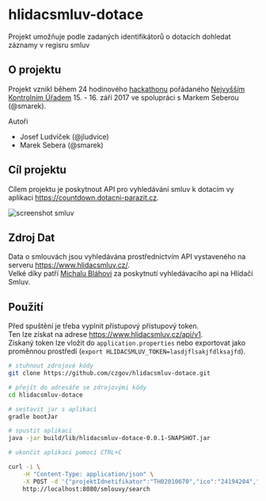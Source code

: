 # hlidacsmluv-dotace
Projekt umožňuje podle zadaných identifikátorů o dotacích dohledat záznamy v regisru smluv

## O projektu
Projekt vznikl během 24 hodinového [hackathonu](https://www.nku.cz/hackathon/) pořádaného [Nejvyšším Kontrolním Úřadem](https://nku.cz/) 15. - 16. září 2017
ve spolupráci s Markem Seberou (@smarek).

Autoři
* Josef Ludvíček (@jludvice)
* Marek Sebera (@smarek) 

## Cíl projektu

Cílem projektu je poskytnout API pro vyhledávání smluv k dotacím vy aplikaci https://countdown.dotacni-parazit.cz.

![screenshot smluv](screenshot/screenshot_smlouvy.png)


## Zdroj Dat
Data o smlouvách jsou vyhledávána prostřednictvím API vystaveného na serveru https://www.hlidacsmluv.cz/.  
Velké díky patří [Michalu Bláhovi](http://michalblaha.cz/) za poskytnutí vyhledávacího api na Hlídači Smluv.


## Použití

Před spuštění je třeba vyplnit přístupový přístupový token.  
Ten lze získat na adrese https://www.hlidacsmluv.cz/api/v1.  
Získaný token lze vložit do `application.properties` nebo exportovat jako proměnnou prostředí (`export HLIDACSMLUV_TOKEN=lasdjflsakjfdlksajfd`).


```bash
# stuhnout zdrojové kódy
git clone https://github.com/czgov/hlidacsmluv-dotace.git

# přejít do adresáře se zdrojovými kódy
cd hlidacsmluv-dotace

# sestavit jar s aplikací
gradle bootJar

# spustit aplikaci
java -jar build/lib/hlidacsmluv-dotace-0.0.1-SNAPSHOT.jar

# ukončit aplikaci pomocí CTRL+C
```


```bash
curl -i \
    -H "Content-Type: application/json" \
    -X POST -d '{"projektIdnetifikator":"TH02010670","ico":"24194204","podpisDatum":"2016-11-01T00:00:00"}' \
    http://localhost:8080/smlouvy/search
```
